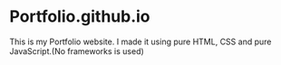 # Portfolio.github.io
This is my Portfolio website. I made it using pure HTML, CSS and pure JavaScript.(No frameworks is used)  
